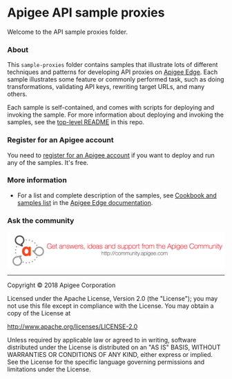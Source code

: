 # Apigee API sample proxies

Welcome to the API sample proxies folder. 

### About 

This `sample-proxies` folder contains samples that illustrate lots of different techniques and patterns for developing API proxies on [Apigee Edge](http://apigee.com/about/products/api-management). Each sample illustrates some feature or commonly performed task, such as doing transformations, validating API keys, rewriting target URLs, and many others. 

Each sample is self-contained, and comes with scripts for deploying and invoking the sample. For more information about deploying and invoking the samples, see the [top-level README](../README.md) in this repo.  

### Register for an Apigee account

You need to [register for an Apigee account](https://accounts.apigee.com/accounts/sign_up) if you want to deploy and run any of the samples. It's free. 

### More information

* For a list and complete description of the samples, see [Cookbook and samples list](http://apigee.com/docs/api-services/samples/samples-reference) in the [Apigee Edge documentation](http://apigee.com/docs). 

### Ask the community

[![alt text](../images/apigee-community.png "Apigee Community is a great place to ask questions and find answers about developing API proxies. ")](https://community.apigee.com?via=github)

---

Copyright © 2018 Apigee Corporation

Licensed under the Apache License, Version 2.0 (the "License"); you may not use
this file except in compliance with the License. You may obtain a copy
of the License at

http://www.apache.org/licenses/LICENSE-2.0

Unless required by applicable law or agreed to in writing, software
distributed under the License is distributed on an "AS IS" BASIS,
WITHOUT WARRANTIES OR CONDITIONS OF ANY KIND, either express or implied.
See the License for the specific language governing permissions and
limitations under the License.
